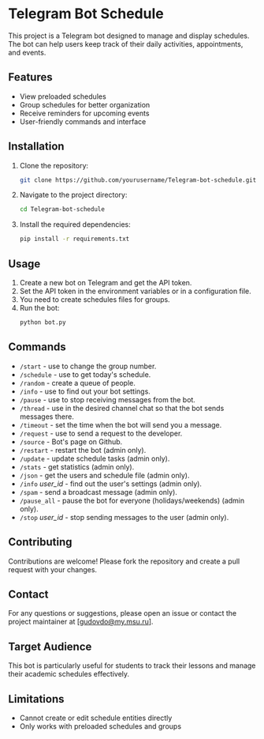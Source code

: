 # Telegram Bot Schedule
This project is a Telegram bot designed to manage and display schedules. The bot can help users keep track of their daily activities, appointments, and events.

## Features

- View preloaded schedules
- Group schedules for better organization
- Receive reminders for upcoming events
- User-friendly commands and interface

## Installation

1. Clone the repository:
    ```sh
    git clone https://github.com/yourusername/Telegram-bot-schedule.git
    ```
2. Navigate to the project directory:
    ```sh
    cd Telegram-bot-schedule
    ```
3. Install the required dependencies:
    ```sh
    pip install -r requirements.txt
    ```

## Usage

1. Create a new bot on Telegram and get the API token.
2. Set the API token in the environment variables or in a configuration file.
3. You need to create schedules files for groups.
4. Run the bot:
    ```sh
    python bot.py
    ```

## Commands

- `/start` - use to change the group number.
- `/schedule` - use to get today's schedule.
- `/random` - create a queue of people.
- `/info` - use to find out your bot settings.
- `/pause` - use to stop receiving messages from the bot.
- `/thread` - use in the desired channel chat so that the bot sends messages there.
- `/timeout` - set the time when the bot will send you a message.
- `/request` - use to send a request to the developer.
- `/source` - Bot's page on Github.
- `/restart` - restart the bot (admin only).
- `/update` - update schedule tasks (admin only).
- `/stats` - get statistics (admin only).
- `/json` - get the users and schedule file (admin only).
- `/info` <i>user_id</i> - find out the user's settings (admin only).
- `/spam` - send a broadcast message (admin only).
- `/pause_all` - pause the bot for everyone (holidays/weekends) (admin only).
- `/stop` <i>user_id</i> - stop sending messages to the user (admin only).

## Contributing

Contributions are welcome! Please fork the repository and create a pull request with your changes.

## Contact

For any questions or suggestions, please open an issue or contact the project maintainer at [gudovdo@my.msu.ru].

## Target Audience

This bot is particularly useful for students to track their lessons and manage their academic schedules effectively.

## Limitations

- Cannot create or edit schedule entities directly
- Only works with preloaded schedules and groups










